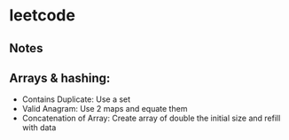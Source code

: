 # leetcode

## Notes

## Arrays & hashing:

- Contains Duplicate: Use a set
- Valid Anagram: Use 2 maps and equate them
- Concatenation of Array: Create array of double the initial size and refill with data